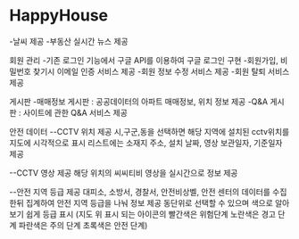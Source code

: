 # HappyHouse
-날씨 제공
-부동산 실시간 뉴스 제공
 
회원 관리
-기존 로그인 기능에서  구글 API를 이용하여 구글 로그인 구현
-회원가입, 비밀번호 찾기시 이메일 인증 서비스 제공
-회원 정보 수정 서비스 제공
-회원 탈퇴 서비스 제공

게시판
-매매정보 게시판 : 공공데이터의 아파트 매매정보, 위치 정보 제공
-Q&A 게시판 : 사이트에 관한 Q&A 서비스 제공

안전 데이터
--CCTV 위치 제공
시,구군,동을 선택하면 해당 지역에 설치된 cctv위치를 지도에 시각적으로 표시
리스트에는 소재지 주소, 설치 날짜, 영상 보관일자, 기준일자 제공

--CCTV 영상 제공
해당 위치의 씨씨티비 영상을 실시간으로 정보 제공

--안전 지역 등급 제공
대피소, 소방서, 경찰서, 안전비상벨, 안전 센터의 데이터를 수집한뒤 집계하여 안전 지역 등급을 나눠 정보 제공
동단위로 선택할 수 있으며 색으로 알아보기 쉽게 등급 표시
(지도 위 표시 되는 아이콘의 빨간색은 위험단계 노란색은 경고 단계 파란색은 주의 단계 초록색은 안전 단계)
